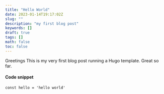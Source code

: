 ```yaml
---
title: "Hello World"
date: 2023-01-14T19:17:02Z
slug: ""
description: "my first blog post"
keywords: []
draft: true
tags: []
math: false
toc: false
---
```

Greetings 
This is my very first blog post running a Hugo template. Great so far.

#### Code snippet
```
const hello = 'hello world'
```
